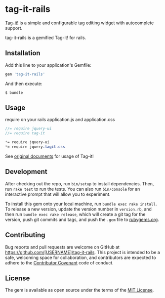 # tag-it-rails

[Tag-it!](http://aehlke.github.io/tag-it/) is a simple and configurable tag editing widget with autocomplete support.

tag-it-rails is a gemified Tag-it! for rails.

## Installation

Add this line to your application's Gemfile:

```ruby
gem 'tag-it-rails'
```

And then execute:

    $ bundle

## Usage
require on your rails application.js and application.css

```javascript
//= require jquery-ui
//= require tag-it
```

```css
*= require jquery-ui
*= require jquery.tagit.css
```

See [original documents](http://aehlke.github.io/tag-it/) for usage of Tag-it!

## Development

After checking out the repo, run `bin/setup` to install dependencies. Then, run `rake test` to run the tests. You can also run `bin/console` for an interactive prompt that will allow you to experiment.

To install this gem onto your local machine, run `bundle exec rake install`. To release a new version, update the version number in `version.rb`, and then run `bundle exec rake release`, which will create a git tag for the version, push git commits and tags, and push the `.gem` file to [rubygems.org](https://rubygems.org).

## Contributing

Bug reports and pull requests are welcome on GitHub at https://github.com/[USERNAME]/tag-it-rails. This project is intended to be a safe, welcoming space for collaboration, and contributors are expected to adhere to the [Contributor Covenant](contributor-covenant.org) code of conduct.


## License

The gem is available as open source under the terms of the [MIT License](http://opensource.org/licenses/MIT).
